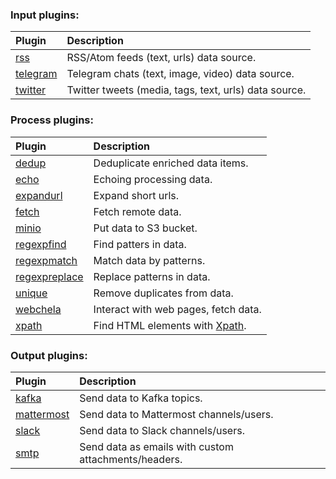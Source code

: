 ### Input plugins:

| Plugin                                                                                      | Description                                           |
|:--------------------------------------------------------------------------------------------|:------------------------------------------------------|
| [rss](https://github.com/livelace/gosquito/blob/master/docs/plugins/input/rss.md)           | RSS/Atom feeds (text, urls) data source.              |
| [telegram](https://github.com/livelace/gosquito/blob/master/docs/plugins/input/telegram.md) | Telegram chats (text, image, video) data source.      |
| [twitter](https://github.com/livelace/gosquito/blob/master/docs/plugins/input/twitter.md)   | Twitter tweets (media, tags, text, urls) data source. |

### Process plugins:

| Plugin                                                                                                  | Description                          |
|:--------------------------------------------------------------------------------------------------------|:-------------------------------------|
| [dedup](https://github.com/livelace/gosquito/blob/master/docs/plugins/process/dedup.md)                 | Deduplicate enriched data items.     |
| [echo](https://github.com/livelace/gosquito/blob/master/docs/plugins/process/echo.md)                   | Echoing processing data.             |
| [expandurl](https://github.com/livelace/gosquito/blob/master/docs/plugins/process/expandurl.md)         | Expand short urls.                   |
| [fetch](https://github.com/livelace/gosquito/blob/master/docs/plugins/process/fetch.md)                 | Fetch remote data.                   |
| [minio](https://github.com/livelace/gosquito/blob/master/docs/plugins/process/minio.md)                 | Put data to S3 bucket.               |
| [regexpfind](https://github.com/livelace/gosquito/blob/master/docs/plugins/process/regexpfind.md)       | Find patters in data.                |
| [regexpmatch](https://github.com/livelace/gosquito/blob/master/docs/plugins/process/regexpmatch.md)     | Match data by patterns.              |
| [regexpreplace](https://github.com/livelace/gosquito/blob/master/docs/plugins/process/regexpreplace.md) | Replace patterns in data.            |
| [unique](https://github.com/livelace/gosquito/blob/master/docs/plugins/process/unique.md)               | Remove duplicates from data.         |
| [webchela](https://github.com/livelace/gosquito/blob/master/docs/plugins/process/webchela.md)           | Interact with web pages, fetch data. |
| [xpath](https://github.com/livelace/gosquito/blob/master/docs/plugins/process/xpath.md)                 | Find HTML elements with [Xpath](https://en.wikipedia.org/wiki/XPath). |

### Output plugins:

| Plugin                                                                                           | Description                                          |
|:-------------------------------------------------------------------------------------------------|:-----------------------------------------------------|
| [kafka](https://github.com/livelace/gosquito/blob/master/docs/plugins/output/kafka.md)           | Send data to Kafka topics.                           |
| [mattermost](https://github.com/livelace/gosquito/blob/master/docs/plugins/output/mattermost.md) | Send data to Mattermost channels/users.              |
| [slack](https://github.com/livelace/gosquito/blob/master/docs/plugins/output/slack.md) | Send data to Slack channels/users.              |
| [smtp](https://github.com/livelace/gosquito/blob/master/docs/plugins/output/smtp.md)             | Send data as emails with custom attachments/headers. |

